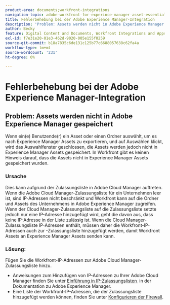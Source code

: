 ```yaml
---
product-area: documents;workfront-integrations
navigation-topic: adobe-workfront-for-experince-manager-asset-essentials
title: Fehlerbehebung bei der Adobe Experience Manager-Integration
description: 'Problem: Assets werden nicht in Adobe Experience Manager gespeichert'
author: Becky
feature: Digital Content and Documents, Workfront Integrations and Apps
exl-id: f7e31e20-01e3-462d-9020-005e155f0259
source-git-commit: b18a7835c6de131c125b77c6688057638c62fa4a
workflow-type: tm+mt
source-wordcount: '231'
ht-degree: 0%

---
```


# Fehlerbehebung bei der Adobe Experience Manager-Integration

## Problem: Assets werden nicht in Adobe Experience Manager gespeichert

Wenn ein(e) Benutzende(r) ein Asset oder einen Ordner auswählt, um es nach Experience Manager Assets zu exportieren, und auf Auswählen klickt, wird das Auswahlfenster geschlossen, die Assets werden jedoch nicht in Experience Manager Assets gespeichert. In Workfront gibt es keinen Hinweis darauf, dass die Assets nicht in Experience Manager Assets gespeichert wurden.

### Ursache

Dies kann aufgrund der Zulassungsliste in Adobe Cloud Manager auftreten. Wenn die Adobe Cloud Manager-Zulassungsliste für ein Unternehmen leer ist, sind IP-Adressen nicht beschränkt und Workfront kann auf die Ordner und Assets des Unternehmens in Adobe Experience Manager zugreifen. Wenn der Cloud Manager-Zulassungsliste auf die Zulassungsliste setzte jedoch nur eine IP-Adresse hinzugefügt wird, geht die davon aus, dass keine IP-Adresse in der Liste zulässig ist. Wenn die Cloud Manager-Zulassungsliste IP-Adressen enthält, müssen daher die Workfront-IP-Adressen auch zur -Zulassungsliste hinzugefügt werden, damit Workfront Assets an Experience Manager Assets senden kann.

### Lösung:

Fügen Sie die Workfront-IP-Adressen zur Adobe Cloud Manager-Zulassungsliste hinzu.

* Anweisungen zum Hinzufügen von IP-Adressen zu Ihrer Adobe Cloud Manager finden Sie unter [Einführung in IP-Zulassungslisten &#x200B;](https://experienceleague.adobe.com/de/docs/experience-manager-cloud-service/content/implementing/using-cloud-manager/ip-allow-lists/introduction) in der Dokumentation zu Adobe Experience Manager.
* Eine Liste der Workfront-IP-Adressen, die der Zulassungsliste hinzugefügt werden können, finden Sie unter [Konfigurieren der Firewall](/help/quicksilver/administration-and-setup/get-started-wf-administration/configure-your-firewall.md).
